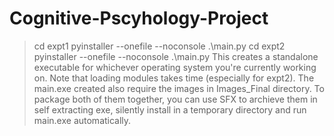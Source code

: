 # Cognitive-Pscyhology-Project
> cd expt1
> pyinstaller --onefile --noconsole .\main.py
> cd expt2
> pyinstaller --onefile --noconsole .\main.py
This creates a standalone executable for whichever operating system you're currently working on. Note that loading modules takes time (especially for expt2).
The main.exe created also require the images in Images_Final directory. To package both of them together, you can use SFX to archieve them in self extracting exe, silently install in a temporary directory and run main.exe automatically.
